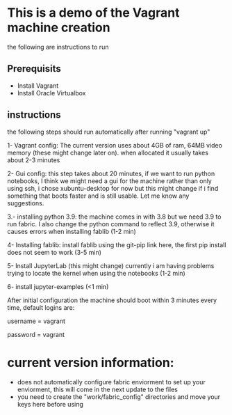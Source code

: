 # This is a demo of the Vagrant machine creation
the following are instructions to run

## Prerequisits
- Install Vagrant
- Install Oracle Virtualbox

## instructions

the following steps should run automatically after running "vagrant up"

1- Vagrant config: The current version uses about 4GB of ram, 64MB video memory (these might change later on). when allocated it usually takes about 2-3 minutes

2- Gui config: this step takes about 20 minutes, if we want to run python notebooks, I think we might need a gui for the machine rather than only using ssh, i chose xubuntu-desktop for now but this might change if i find something that boots faster and is still usable. Let me know any suggestions.

3.- installing python 3.9: the machine comes in with 3.8 but we need 3.9 to run fabric. I also change the python command to reflect 3.9, otherwise it causes errors when installing fablib (1-2 min)

4- Installing fablib: install fablib using the git-pip link here, the first pip install does not seem to work (3-5 min)

5- Install JupyterLab (this might change) currently i am having problems trying to locate the kernel when using the notebooks (1-2 min)

6- install jupyter-examples (<1 min)

After initial configuration the machine should boot within 3 minutes every time, default logins are:

username = vagrant

password = vagrant

# current version information:

- does not automatically configure fabric enviorment to set up your enviorment, this will come in the next update to the files
- you need to create the "work/fabric_config" directories and move your keys here before using
